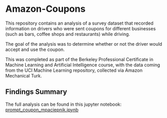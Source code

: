 # Amazon-Coupons

This repository contains an analysis of a survey dataset that recorded information on drivers who were sent coupons for different businesses (such as bars, coffee shops and restaurants) while driving. 

The goal of the analysis was to determine whether or not the driver would accept and use the coupon.

This was completed as part of the Berkeley Professional Certificate in Machine Learning and Artificial Intelligence course, with the data coming from the UCI Machine Learning repository, collected via Amazon Mechanical Turk.

## Findings Summary
The full analysis can be found in this jupyter notebook: [prompt_coupon_mpaciepnik.ipynb](https://github.com/mpacielim/Amazon-Coupons/blob/main/prompt_coupon_mpaciepnik.ipynb)

